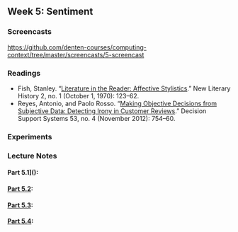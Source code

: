 
## Week 5: Sentiment

### Screencasts

https://github.com/denten-courses/computing-context/tree/master/screencasts/5-screencast

### Readings

- Fish, Stanley. “[Literature in the Reader: Affective
  Stylistics](http://www.jstor.org.ezproxy.cul.columbia.edu/stable/468593?seq=1#page_scan_tab_contents).”
New Literary History 2, no. 1 (October 1, 1970): 123–62.
- Reyes, Antonio, and Paolo Rosso. “[Making Objective Decisions from Subjective
  Data: Detecting Irony in Customer
Reviews](http://apps.webofknowledge.com.ezproxy.cul.columbia.edu/full_record.do?product=UA&search_mode=GeneralSearch&qid=5&SID=1AZtXjh1FAid3dqdwvI&page=1&doc=1).”
Decision Support Systems 53, no. 4 (November 2012): 754–60. 

### Experiments

### Lecture Notes

#### Part 5.1]():
#### [Part 5.2]():
#### [Part 5.3]():
#### [Part 5.4]():


